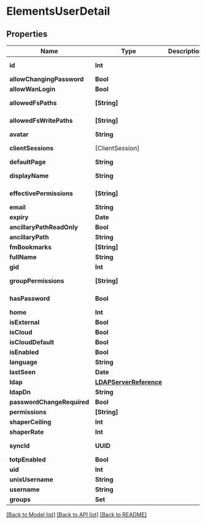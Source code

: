 # ElementsUserDetail

## Properties

Name | Type | Description | Notes
------------ | ------------- | ------------- | -------------
**id** | **Int** |  | [optional] [readonly] 
**allowChangingPassword** | **Bool** |  | [optional] 
**allowWanLogin** | **Bool** |  | [optional] 
**allowedFsPaths** | **[String]** |  | [optional] [readonly] 
**allowedFsWritePaths** | **[String]** |  | [optional] [readonly] 
**avatar** | **String** |  | [optional] 
**clientSessions** | [ClientSession] |  | [optional] [readonly] 
**defaultPage** | **String** |  | [optional] 
**displayName** | **String** |  | [optional] [readonly] 
**effectivePermissions** | **[String]** |  | [optional] [readonly] 
**email** | **String** |  | [optional] 
**expiry** | **Date** |  | [optional] 
**ancillaryPathReadOnly** | **Bool** |  | [optional] 
**ancillaryPath** | **String** |  | [optional] 
**fmBookmarks** | **[String]** |  | [optional] 
**fullName** | **String** |  | [optional] 
**gid** | **Int** |  | [optional] 
**groupPermissions** | **[String]** |  | [optional] [readonly] 
**hasPassword** | **Bool** |  | [optional] [readonly] 
**home** | **Int** |  | [optional] 
**isExternal** | **Bool** |  | [optional] 
**isCloud** | **Bool** |  | [optional] 
**isCloudDefault** | **Bool** |  | [optional] 
**isEnabled** | **Bool** |  | [optional] 
**language** | **String** |  | [optional] 
**lastSeen** | **Date** |  | [optional] 
**ldap** | [**LDAPServerReference**](LDAPServerReference.md) |  | [optional] 
**ldapDn** | **String** |  | [optional] 
**passwordChangeRequired** | **Bool** |  | [optional] 
**permissions** | **[String]** |  | 
**shaperCeiling** | **Int** |  | [optional] 
**shaperRate** | **Int** |  | [optional] 
**syncId** | **UUID** |  | [optional] [readonly] 
**totpEnabled** | **Bool** |  | [optional] 
**uid** | **Int** |  | [optional] 
**unixUsername** | **String** |  | [optional] 
**username** | **String** |  | 
**groups** | **Set<Int>** |  | 

[[Back to Model list]](../#documentation-for-models) [[Back to API list]](../#documentation-for-api-endpoints) [[Back to README]](../)



